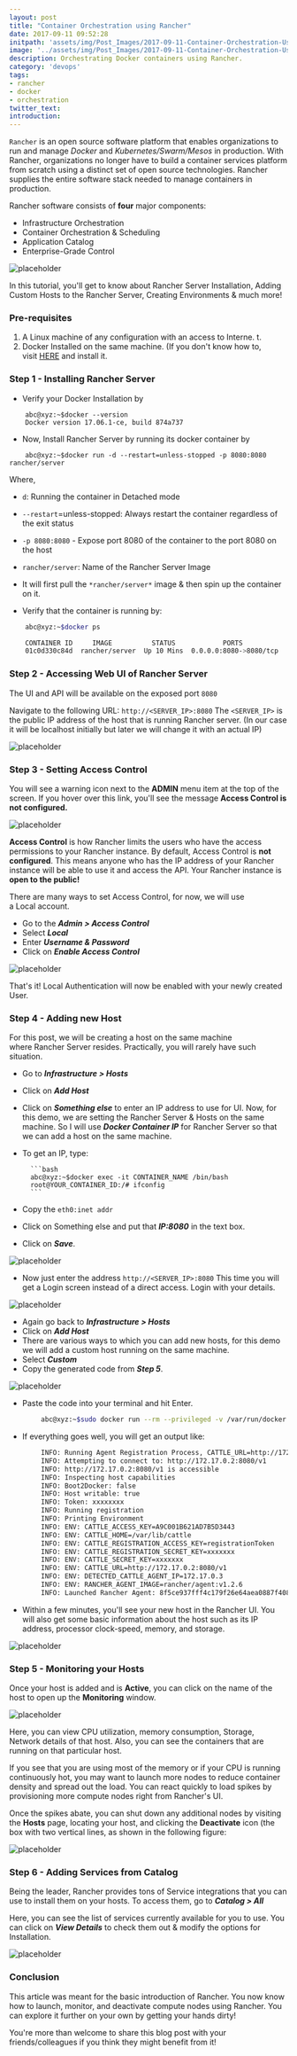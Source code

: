 ```yaml
---
layout: post
title: "Container Orchestration using Rancher"
date: 2017-09-11 09:52:28
initpath: 'assets/img/Post_Images/2017-09-11-Container-Orchestration-Using-Rancher/11.jpg'
image: '../assets/img/Post_Images/2017-09-11-Container-Orchestration-Using-Rancher/11.jpg'
description: Orchestrating Docker containers using Rancher.
category: 'devops'
tags:
- rancher
- docker
- orchestration
twitter_text:
introduction:
---
```


`Rancher` is an open source software platform that enables organizations to run and manage *Docker* and *Kubernetes/Swarm/Mesos* in production. With Rancher, organizations no longer have to build a container services platform from scratch using a distinct set of open source technologies. Rancher supplies the entire software stack needed to manage containers in production.

Rancher software consists of **four** major components:

  * Infrastructure Orchestration
  * Container Orchestration & Scheduling
  * Application Catalog
  * Enterprise-Grade Control

![placeholder](../assets/img/Post_Images/2017-09-11-Container-Orchestration-Using-Rancher/12.png "Rancher UI")

In this tutorial, you'll get to know about Rancher Server Installation, Adding Custom Hosts to the Rancher Server, Creating Environments & much more!

### Pre-requisites

1. A Linux machine of any configuration with an access to Interne. t.
2. Docker Installed on the same machine. (If you don't know how to, visit <a href="https://docs.docker.com/engine/installation/linux/docker-ce/ubuntu/">HERE</a> and install it.

### Step 1 - Installing Rancher Server

* Verify your Docker Installation by

```shell
    abc@xyz:~$docker --version
    Docker version 17.06.1-ce, build 874a737
```

* Now, Install Rancher Server by running its docker container by

````shell
    abc@xyz:~$docker run -d --restart=unless-stopped -p 8080:8080 rancher/server 
````

Where,

 * `d`: Running the container in Detached mode
  * `--restart`=unless-stopped: Always restart the container regardless of the exit status
   * `-p 8080:8080` - Expose port 8080 of the container to the port 8080 on the host
* `rancher/server`: Name of the Rancher Server Image
* It will first pull the `*rancher/server*` image & then spin up the container on it.

* Verify that the container is running by:

````bash
    abc@xyz:~$docker ps

    CONTAINER ID     IMAGE          STATUS            PORTS
    01c0d330c84d  rancher/server  Up 10 Mins  0.0.0.0:8080->8080/tcp
````

### Step 2 - Accessing Web UI of Rancher Server

The UI and API will be available on the exposed port `8080`

Navigate to the following URL: `http://<SERVER_IP>:8080`
The `<SERVER_IP>` is the public IP address of the host that is running Rancher server. (In our case it will be localhost initially but later we will change it with an actual IP)

![placeholder](../assets/img/Post_Images/2017-09-11-Container-Orchestration-Using-Rancher/1.png "Rancher UI")


### Step 3 - Setting Access Control 

You will see a warning icon next to the **ADMIN** menu item at the top of the screen. If you hover over this link, you'll see the message **Access Control is not configured.**

![placeholder](../assets/img/Post_Images/2017-09-11-Container-Orchestration-Using-Rancher/10.png "Rancher UI")

**Access Control** is how Rancher limits the users who have the access permissions to your Rancher instance. By default, Access Control is **not configured**. This means anyone who has the IP address of your Rancher instance will be able to use it and access the API. Your Rancher instance is **open to the public!**

There are many ways to set Access Control, for now, we will use a Local account.

* Go to the ***Admin > Access Control***
* Select ***Local***
* Enter ***Username & Password***
* Click on ***Enable Access Control***

![placeholder](../assets/img/Post_Images/2017-09-11-Container-Orchestration-Using-Rancher/2.png "Rancher UI")

That's it! Local Authentication will now be enabled with your newly created User.

### Step 4 - Adding new Host

For this post, we will be creating a host on the same machine where Rancher Server resides. Practically, you will rarely have such situation.

  * Go to ***Infrastructure > Hosts***
* Click on ***Add Host***
* Click on ***Something else*** to enter an IP address to use for UI. Now, for this demo, we are setting the Rancher Server & Hosts on the same machine.
So I will use ***Docker Container IP*** for Rancher Server so that we can add a host on the same machine.
* To get an IP, type:

        ```bash
        abc@xyz:~$docker exec -it CONTAINER_NAME /bin/bash
        root@YOUR_CONTAINER_ID:/# ifconfig
        ```
* Copy the `eth0:inet addr`
* Click on Something else and put that ***IP:8080*** in the text box.
* Click on ***Save***. 

![placeholder](../assets/img/Post_Images/2017-09-11-Container-Orchestration-Using-Rancher/3.png "Rancher UI")

* Now just enter the address `http://<SERVER_IP>:8080`
This time you will get a Login screen instead of a direct access. Login with your details.  

![placeholder](../assets/img/Post_Images/2017-09-11-Container-Orchestration-Using-Rancher/4.png "Rancher UI")
    
* Again go back to ***Infrastructure > Hosts***
* Click on ***Add Host***
* There are various ways to which you can add new hosts, for this demo we will add a custom host running on the same machine.
* Select ***Custom***
* Copy the generated code from ***Step 5***.   

![placeholder](../assets/img/Post_Images/2017-09-11-Container-Orchestration-Using-Rancher/5.png "Rancher UI")

* Paste the code into your terminal and hit Enter.

```bash
        abc@xyz:~$sudo docker run --rm --privileged -v /var/run/docker.sock:/var/run/docker.sock -v /var/lib/rancher:/var/lib/rancher rancher/agent:v1.2.6 http://172.17.0.2:8080/v1/scripts/54BF6EC0C28EF33BF9A7:1483142400000:FQ3kgZ3w5lKRkeynl9m8SysKWs
```

* If everything goes well, you will get an output like:

```bash
        INFO: Running Agent Registration Process, CATTLE_URL=http://172.17.0.2:8080/v1
        INFO: Attempting to connect to: http://172.17.0.2:8080/v1
        INFO: http://172.17.0.2:8080/v1 is accessible
        INFO: Inspecting host capabilities
        INFO: Boot2Docker: false
        INFO: Host writable: true
        INFO: Token: xxxxxxxx
        INFO: Running registration
        INFO: Printing Environment
        INFO: ENV: CATTLE_ACCESS_KEY=A9C001B621AD7B5D3443
        INFO: ENV: CATTLE_HOME=/var/lib/cattle
        INFO: ENV: CATTLE_REGISTRATION_ACCESS_KEY=registrationToken
        INFO: ENV: CATTLE_REGISTRATION_SECRET_KEY=xxxxxxx
        INFO: ENV: CATTLE_SECRET_KEY=xxxxxxx
        INFO: ENV: CATTLE_URL=http://172.17.0.2:8080/v1
        INFO: ENV: DETECTED_CATTLE_AGENT_IP=172.17.0.3
        INFO: ENV: RANCHER_AGENT_IMAGE=rancher/agent:v1.2.6
        INFO: Launched Rancher Agent: 8f5ce937fff4c179f26e64aea0887f40839f2d201581f66bf76009ae84c71477
```
* Within a few minutes, you'll see your new host in the Rancher UI. You will also get some basic information about the host such as its IP address, processor clock-speed, memory, and storage.

![placeholder](../assets/img/Post_Images/2017-09-11-Container-Orchestration-Using-Rancher/6.png "Rancher UI")

### Step 5 - Monitoring your Hosts

Once your host is added and is **Active**, you can click on the name of the host to open up the **Monitoring** window.

![placeholder](../assets/img/Post_Images/2017-09-11-Container-Orchestration-Using-Rancher/7.png "Rancher UI")

Here, you can view CPU utilization, memory consumption, Storage, Network details of that host. Also, you can see the containers that are running on that particular host.

If you see that you are using most of the memory or if your CPU is running continuously hot, you may want to launch more nodes to reduce container density and spread out the load. You can react quickly to load spikes by provisioning more compute nodes right from Rancher's UI.

Once the spikes abate, you can shut down any additional nodes by visiting the **Hosts** page, locating your host, and clicking the **Deactivate** icon (the box with two vertical lines, as shown in the following figure:

![placeholder](../assets/img/Post_Images/2017-09-11-Container-Orchestration-Using-Rancher/8.png "Rancher UI")

### Step 6 - Adding Services from Catalog

Being the leader, Rancher provides tons of Service integrations that you can use to install them on your hosts. To access them, go to ***Catalog > All***

Here, you can see the list of services currently available for you to use. You can click on ***View Details*** to check them out & modify the options for Installation.

![placeholder](../assets/img/Post_Images/2017-09-11-Container-Orchestration-Using-Rancher/10.png "Rancher UI")

### Conclusion

This article was meant for the basic introduction of Rancher. You now know how to launch, monitor, and deactivate compute nodes using Rancher. You can explore it further on your own by getting your hands dirty!

You're more than welcome to share this blog post with your friends/colleagues if you think they might benefit from it!